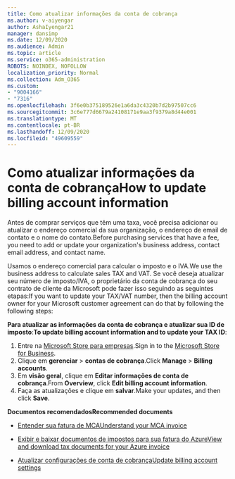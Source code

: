 ```yaml
---
title: Como atualizar informações da conta de cobrança
ms.author: v-aiyengar
author: AshaIyengar21
manager: dansimp
ms.date: 12/09/2020
ms.audience: Admin
ms.topic: article
ms.service: o365-administration
ROBOTS: NOINDEX, NOFOLLOW
localization_priority: Normal
ms.collection: Adm_O365
ms.custom:
- "9004166"
- "7316"
ms.openlocfilehash: 3f6e0b375189526e1a6da3c4320b7d2b97507cc6
ms.sourcegitcommit: 3c6e777d6679a24108171e9aa3f9379a8d44e001
ms.translationtype: MT
ms.contentlocale: pt-BR
ms.lasthandoff: 12/09/2020
ms.locfileid: "49609559"
---
```

# <a name="how-to-update-billing-account-information"></a><span data-ttu-id="8e43c-102">Como atualizar informações da conta de cobrança</span><span class="sxs-lookup"><span data-stu-id="8e43c-102">How to update billing account information</span></span>

<span data-ttu-id="8e43c-103">Antes de comprar serviços que têm uma taxa, você precisa adicionar ou atualizar o endereço comercial da sua organização, o endereço de email de contato e o nome do contato.</span><span class="sxs-lookup"><span data-stu-id="8e43c-103">Before purchasing services that have a fee, you need to add or update your organization's business address, contact email address, and contact name.</span></span>

<span data-ttu-id="8e43c-104">Usamos o endereço comercial para calcular o imposto e o IVA.</span><span class="sxs-lookup"><span data-stu-id="8e43c-104">We use the business address to calculate sales TAX and VAT.</span></span> <span data-ttu-id="8e43c-105">Se você deseja atualizar seu número de imposto/IVA, o proprietário da conta de cobrança do seu contrato de cliente da Microsoft pode fazer isso seguindo as seguintes etapas:</span><span class="sxs-lookup"><span data-stu-id="8e43c-105">If you want to update your TAX/VAT number, then the billing account owner for your Microsoft customer agreement can do that by following the following steps:</span></span>

<span data-ttu-id="8e43c-106">**Para atualizar as informações da conta de cobrança e atualizar sua ID de imposto**:</span><span class="sxs-lookup"><span data-stu-id="8e43c-106">**To update billing account information and to update your TAX ID**:</span></span>

1. <span data-ttu-id="8e43c-107">Entre na [Microsoft Store para empresas](https://businessstore.microsoft.com/).</span><span class="sxs-lookup"><span data-stu-id="8e43c-107">Sign in to the [Microsoft Store for Business](https://businessstore.microsoft.com/).</span></span>
1. <span data-ttu-id="8e43c-108">Clique em **gerenciar**  >  **contas de cobrança**.</span><span class="sxs-lookup"><span data-stu-id="8e43c-108">Click **Manage** > **Billing accounts**.</span></span>
1. <span data-ttu-id="8e43c-109">Em **visão geral**, clique em **Editar informações de conta de cobrança**.</span><span class="sxs-lookup"><span data-stu-id="8e43c-109">From **Overview**, click **Edit billing account information**.</span></span>
1. <span data-ttu-id="8e43c-110">Faça as atualizações e clique em **salvar**.</span><span class="sxs-lookup"><span data-stu-id="8e43c-110">Make your updates, and then click **Save**.</span></span> 

<span data-ttu-id="8e43c-111">**Documentos recomendados**</span><span class="sxs-lookup"><span data-stu-id="8e43c-111">**Recommended documents**</span></span>

- [<span data-ttu-id="8e43c-112">Entender sua fatura de MCA</span><span class="sxs-lookup"><span data-stu-id="8e43c-112">Understand your MCA invoice</span></span>](https://docs.microsoft.com/azure/cost-management-billing/understand/mca-understand-your-invoice)

- [<span data-ttu-id="8e43c-113">Exibir e baixar documentos de impostos para sua fatura do Azure</span><span class="sxs-lookup"><span data-stu-id="8e43c-113">View and download tax documents for your Azure invoice</span></span>](https://docs.microsoft.com/azure/cost-management-billing/understand/mca-download-tax-document)

- [<span data-ttu-id="8e43c-114">Atualizar configurações de conta de cobrança</span><span class="sxs-lookup"><span data-stu-id="8e43c-114">Update billing account settings</span></span>](https://docs.microsoft.com/microsoft-store/update-microsoft-store-for-business-account-settings)  

